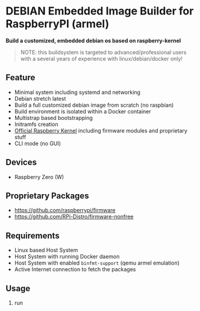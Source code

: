 DEBIAN Embedded Image Builder for RaspberryPI (armel)
=====================================================

**Build a customized, embedded debian os based on raspberry-kernel**

> NOTE: this buildsystem is targeted to advanced/professional users with a several years of experience with linux/debian/docker only!

Feature
--------------------

* Minimal system including systemd and networking
* Debian stretch latest
* Build a full customized debian image from scratch (no raspbian)
* Build environment is isolated within a Docker container
* Multistrap based bootstrapping
* Initramfs creation
* [Official Raspberry Kernel](https://github.com/raspberrypi/firmware) including firmware modules and proprietary stuff
* CLI mode (no GUI)

Devices
--------------------

* Raspberry Zero (W)

Proprietary Packages
--------------------

* https://github.com/raspberrypi/firmware
* https://github.com/RPi-Distro/firmware-nonfree

Requirements
--------------------

* Linux based Host System
* Host System with running Docker daemon
* Host System with enabled `binfmt-support` (qemu armel emulation)
* Active Internet connection to fetch the packages

Usage
--------------------

1. run 